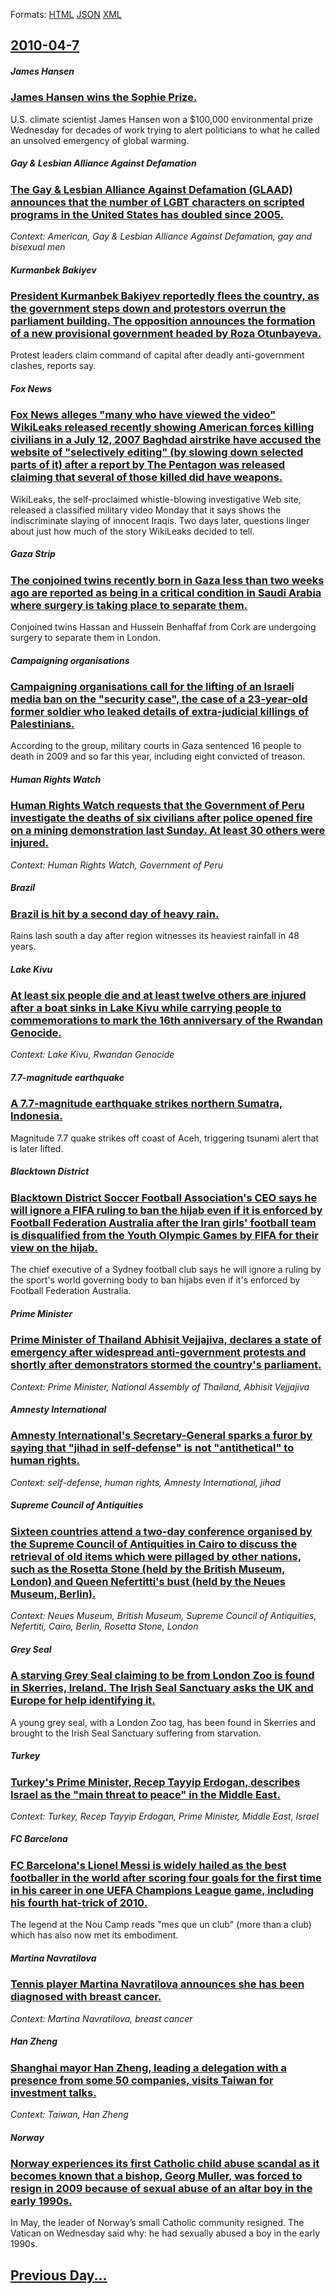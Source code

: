 
Formats: [HTML](2010/04/7/index.html)  [JSON](2010/04/7/index.json)  [XML](2010/04/7/index.xml)  

## [2010-04-7](/news/2010/04/7/index.md)

##### James Hansen
### [James Hansen wins the Sophie Prize. ](/news/2010/04/7/james-hansen-wins-the-sophie-prize.md)
U.S. climate scientist James Hansen won a $100,000 environmental prize Wednesday for decades of work trying to alert politicians to what he called an unsolved emergency of global warming.

##### Gay & Lesbian Alliance Against Defamation
### [The Gay & Lesbian Alliance Against Defamation (GLAAD) announces that the number of LGBT characters on scripted programs in the United States has doubled since 2005. ](/news/2010/04/7/the-gay-lesbian-alliance-against-defamation-glaad-announces-that-the-number-of-lgbt-characters-on-scripted-programs-in-the-united-states.md)
_Context: American, Gay & Lesbian Alliance Against Defamation, gay and bisexual men_

##### Kurmanbek Bakiyev
### [ President Kurmanbek Bakiyev reportedly flees the country, as the government steps down and protestors overrun the parliament building. The opposition announces the formation of a new provisional government headed by Roza Otunbayeva. ](/news/2010/04/7/president-kurmanbek-bakiyev-reportedly-flees-the-country-as-the-government-steps-down-and-protestors-overrun-the-parliament-building-the.md)
Protest leaders claim command of capital after deadly anti-government clashes, reports say.

##### Fox News
### [Fox News alleges "many who have viewed the video" WikiLeaks released recently showing American forces killing civilians in a July 12, 2007 Baghdad airstrike have accused the website of "selectively editing" (by slowing down selected parts of it) after a report by The Pentagon was released claiming that several of those killed did have weapons. ](/news/2010/04/7/fox-news-alleges-many-who-have-viewed-the-video-wikileaks-released-recently-showing-american-forces-killing-civilians-in-a-july-12-2007-b.md)
WikiLeaks, the self-proclaimed whistle-blowing investigative Web site, released a classified military video Monday that it says shows the indiscriminate slaying of innocent Iraqis. Two days later, questions linger about just how much of the story WikiLeaks decided to tell. 

##### Gaza Strip
### [The conjoined twins recently born in Gaza less than two weeks ago are reported as being in a critical condition in Saudi Arabia where surgery is taking place to separate them. ](/news/2010/04/7/the-conjoined-twins-recently-born-in-gaza-less-than-two-weeks-ago-are-reported-as-being-in-a-critical-condition-in-saudi-arabia-where-surger.md)
Conjoined twins Hassan and Hussein Benhaffaf from Cork are undergoing surgery to separate them in London.

##### Campaigning organisations
### [Campaigning organisations call for the lifting of an Israeli media ban on the "security case", the case of a 23-year-old former soldier who leaked details of extra-judicial killings of Palestinians. ](/news/2010/04/7/campaigning-organisations-call-for-the-lifting-of-an-israeli-media-ban-on-the-security-case-the-case-of-a-23-year-old-former-soldier-who.md)
According to the group, military courts in Gaza sentenced 16 people to death in 2009 and so far this year, including eight convicted of treason.

##### Human Rights Watch
### [Human Rights Watch requests that the Government of Peru investigate the deaths of six civilians after police opened fire on a mining demonstration last Sunday. At least 30 others were injured. ](/news/2010/04/7/human-rights-watch-requests-that-the-government-of-peru-investigate-the-deaths-of-six-civilians-after-police-opened-fire-on-a-mining-demonst.md)
_Context: Human Rights Watch, Government of Peru_

##### Brazil
### [Brazil is hit by a second day of heavy rain. ](/news/2010/04/7/brazil-is-hit-by-a-second-day-of-heavy-rain.md)
Rains lash south a day after region witnesses its heaviest rainfall in 48 years.

##### Lake Kivu
### [At least six people die and at least twelve others are injured after a boat sinks in Lake Kivu while carrying people to commemorations to mark the 16th anniversary of the Rwandan Genocide. ](/news/2010/04/7/at-least-six-people-die-and-at-least-twelve-others-are-injured-after-a-boat-sinks-in-lake-kivu-while-carrying-people-to-commemorations-to-ma.md)
_Context: Lake Kivu, Rwandan Genocide_

##### 7.7-magnitude earthquake
### [A 7.7-magnitude earthquake strikes northern Sumatra, Indonesia. ](/news/2010/04/7/a-7-7-magnitude-earthquake-strikes-northern-sumatra-indonesia.md)
Magnitude 7.7 quake strikes off coast of Aceh, triggering tsunami alert that is later lifted.

##### Blacktown District
### [Blacktown District Soccer Football Association's CEO says he will ignore a FIFA ruling to ban the hijab even if it is enforced by Football Federation Australia after the Iran girls' football team is disqualified from the Youth Olympic Games by FIFA for their view on the hijab. ](/news/2010/04/7/blacktown-district-soccer-football-association-s-ceo-says-he-will-ignore-a-fifa-ruling-to-ban-the-hijab-even-if-it-is-enforced-by-football-f.md)
The chief executive of a Sydney football club says he will ignore a ruling by the sport&#039;s world governing body to ban hijabs even if it&#039;s enforced by Football Federation Australia.

##### Prime Minister
### [Prime Minister of Thailand Abhisit Vejjajiva, declares a state of emergency after widespread anti-government protests and shortly after demonstrators stormed the country's parliament. ](/news/2010/04/7/prime-minister-of-thailand-abhisit-vejjajiva-declares-a-state-of-emergency-after-widespread-anti-government-protests-and-shortly-after-demo.md)
_Context: Prime Minister, National Assembly of Thailand, Abhisit Vejjajiva_

##### Amnesty International
### [Amnesty International's Secretary-General sparks a furor by saying that "jihad in self-defense" is not "antithetical" to human rights. ](/news/2010/04/7/amnesty-internationalas-secretary-general-sparks-a-furor-by-saying-that-ajihad-in-self-defensea-is-not-aantitheticala-to-human-rig.md)
_Context: self-defense, human rights, Amnesty International, jihad_

##### Supreme Council of Antiquities
### [Sixteen countries attend a two-day conference organised by the Supreme Council of Antiquities in Cairo to discuss the retrieval of old items which were pillaged by other nations, such as the Rosetta Stone (held by the British Museum, London) and Queen Nefertitti's bust (held by the Neues Museum, Berlin). ](/news/2010/04/7/sixteen-countries-attend-a-two-day-conference-organised-by-the-supreme-council-of-antiquities-in-cairo-to-discuss-the-retrieval-of-old-items.md)
_Context: Neues Museum, British Museum, Supreme Council of Antiquities, Nefertiti, Cairo, Berlin, Rosetta Stone, London_

##### Grey Seal
### [A starving Grey Seal claiming to be from London Zoo is found in Skerries, Ireland. The Irish Seal Sanctuary asks the UK and Europe for help identifying it. ](/news/2010/04/7/a-starving-grey-seal-claiming-to-be-from-london-zoo-is-found-in-skerries-ireland-the-irish-seal-sanctuary-asks-the-uk-and-europe-for-help.md)
A young grey seal, with a London Zoo tag, has been found in Skerries and brought to the Irish Seal Sanctuary suffering from starvation.

##### Turkey
### [Turkey's Prime Minister, Recep Tayyip Erdogan, describes Israel as the "main threat to peace" in the Middle East. ](/news/2010/04/7/turkey-s-prime-minister-recep-tayyip-erdoaan-describes-israel-as-the-main-threat-to-peace-in-the-middle-east.md)
_Context: Turkey, Recep Tayyip Erdogan, Prime Minister, Middle East, Israel_

##### FC Barcelona
### [FC Barcelona's Lionel Messi is widely hailed as the best footballer in the world after scoring four goals for the first time in his career in one UEFA Champions League game, including his fourth hat-trick of 2010. ](/news/2010/04/7/fc-barcelona-s-lionel-messi-is-widely-hailed-as-the-best-footballer-in-the-world-after-scoring-four-goals-for-the-first-time-in-his-career-i.md)
The legend at the Nou Camp reads &#034;mes que un club&#034; (more than a club) which has also now met its embodiment.

##### Martina Navratilova
### [Tennis player Martina Navratilova announces she has been diagnosed with breast cancer. ](/news/2010/04/7/tennis-player-martina-navratilova-announces-she-has-been-diagnosed-with-breast-cancer.md)
_Context: Martina Navratilova, breast cancer_

##### Han Zheng
### [Shanghai mayor Han Zheng, leading a delegation with a presence from some 50 companies, visits Taiwan for investment talks. ](/news/2010/04/7/shanghai-mayor-han-zheng-leading-a-delegation-with-a-presence-from-some-50-companies-visits-taiwan-for-investment-talks.md)
_Context: Taiwan, Han Zheng_

##### Norway
### [Norway experiences its first Catholic child abuse scandal as it becomes known that a bishop, Georg Muller, was forced to resign in 2009 because of sexual abuse of an altar boy in the early 1990s. ](/news/2010/04/7/norway-experiences-its-first-catholic-child-abuse-scandal-as-it-becomes-known-that-a-bishop-georg-ma1-4ller-was-forced-to-resign-in-2009-bec.md)
In May, the leader of Norway’s small Catholic community resigned. The Vatican on Wednesday said why: he had sexually abused a boy in the early 1990s. 

## [Previous Day...](/news/2010/04/6/index.md)

